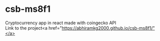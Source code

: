 # csb-ms8f1
Cryptocurrency app in react made with coingecko API<br>
Link to the project<a href="https://abhiramkg2000.github.io/csb-ms8f1/"</a>
